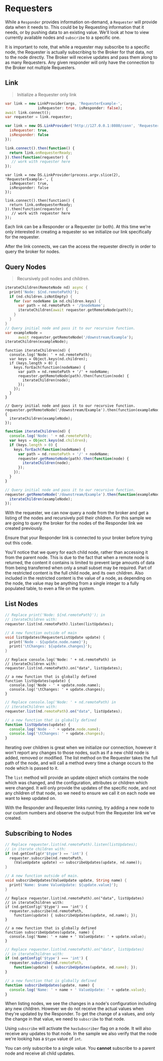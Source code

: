 # Requesters

While a `Responder` provides information on-demand, a `Requester` will
provide data when it needs to. This could be by Requesting information
that it needs, or by pushing data to an existing value. We'll look at how
to view currently available nodes and `subscribe` to a specific one.

<aside class="notice">
It is important to note, that while a requester may subscribe to a
specific node, the Requester is actually subscribing to the Broker for
that data, not to the node directly. The Broker will receive updates and
pass them along to as many Requesters. Any given responder will only have
the connection to the Broker not multiple Requesters.
</aside>

## Link

> Initialize a Requester only link

```dart
var link = new LinkProvider(args, 'RequesterExample-',
               isRequester: true, isResponder: false);
await link.connect();
var requester = link.requester;
```

```js
var link = new DS.LinkProvider('http://127.0.0.1:8080/conn', 'RequesterExample-', {
  isRequester: true,
  isResponder: false
});

link.connect().then(function() {
  return link.onRequesterReady;
}).then(function(requester) {
   // work with requester here  
});
```

```plaintext
var link = new DS.LinkProvider(process.argv.slice(2), 'RequesterExample-', {
  isRequester: true,
  isResponder: false
});

link.connect().then(function() {
  return link.onRequesterReady;
}).then(function(requester) {
   // work with requester here  
});
```

Each link can be a Responder or a Requester (or both). At this time we're
only interested in creating a requester so we initialize our link specifically
for the requester.

After the link connects, we can the access the requester directly in order to
query the broker for nodes.

## Query Nodes

> Recursively poll nodes and children.

```dart
iterateChildren(RemoteNode nd) async {
  print('Node: ${nd.remotePath}');
  if (nd.children.isNotEmpty) {
    for (var nodeName in nd.children.keys) {
      var path = nd.remotePath + '/$nodeName';
      iterateChildren(await requester.getRemoteNode(path));
    }
  }
}
// Query initial node and pass it to our recursive function.
var exampleNode =
      await requester.getRemoteNode('/downstream/Example');
iterateChildren(exampleNode);
```

```plaintext
function iterateChildren(nd) {
  console.log('Node: ' + nd.remotePath);
  var keys = Object.keys(nd.children);
  if (keys.length > 0) {
    keys.forEach(function(nodeName) {
      var path = nd.remotePath + '/' + nodeName;
      requester.getRemoteNode(path).then(function(node) {
        iterateChildren(node);
      });
    });
  }
}

// Query initial node and pass it to our recursive function.
requester.getRemoteNode('/downstream/Example').then(function(exampleNode) {
  iterateChildren(exampleNode);  
});
```

```js
function iterateChildren(nd) {
  console.log('Node: ' + nd.remotePath);
  var keys = Object.keys(nd.children);
  if (keys.length > 0) {
    keys.forEach(function(nodeName) {
      var path = nd.remotePath + '/' + nodeName;
      requester.getRemoteNode(path).then(function(node) {
        iterateChildren(node);
      });
    });
  }
}

// Query initial node and pass it to our recursive function.
requester.getRemoteNode('/downstream/Example').then(function(exampleNode) {
  iterateChildren(exampleNode);  
});
```

With the requester, we can now query a node from the broker and get a listing
of the nodes and recursively poll their children. For this sample we are going
to query the broker for the nodes of the Responder link we created previously.

<aside class="warning">
Ensure that your Responder link is connected to your broker before trying
out this code.
</aside>

You'll notice that we query for each child node, rather than accessing it from
the parent node. This is due to the fact that when a remote node is returned,
the content it contains is limited to prevent large amounts of data from being
transferred when only a small subset may be required. Part of the restricted
content is the full child node, and its own children. Also included in the
restricted content is the value of a node, as depending on the node, the value
may be anything from a single integer to a fully populated table, to even a
file on the system.

## List Nodes

```dart
// Replace print('Node: ${nd.remotePath}'); in
// iterateChildren with:
requester.list(nd.remotePath).listen(listUpdates);

// A new function outside of main
void listUpdates(RequesterListUpdate update) {
  print('Node - ${update.node.name}');
  print('\tChanges: ${update.changes}');
}
```

```plaintext
// Replace console.log('Node: ' + nd.remotePath) in
// iterateChildren with:
requester.list(nd.remotePath).on("data", listUpdates);

// a new function that is globally defined
function listUpdates(update) {
  console.log('Node - ' + update.node.name);
  console.log('\tChanges: ' + update.changes);
}
```

```js
// Replace console.log('Node: ' + nd.remotePath) in
// iterateChildren with:
requester.list(nd.remotePath).on("data", listUpdates);

// a new function that is globally defined
function listUpdates(update) {
  console.log('Node - ' + update.node.name);
  console.log('\tChanges: ' + update.changes);
}
```

Iterating over children is great when we initialize our connection, however
it won't report any changes to those nodes, such as if a new child node is
added, removed or modified. The list method on the Requester takes the full
path of the node, and will call a method every time a change occurs to the
node which is passed to it.

The `list` method will provide an update object which contains the node which
was changed, and the configuration, attributes or children which were changed.
It will only provide the updates of the specific node, and not any children
of that node, so we need to ensure we call it on each node we want to keep
updated on.

With the Responder and Requester links running, try adding a new node to our
custom numbers and observe the output from the Requester link we've created.

## Subscribing to Nodes

```dart
// Replace requester.list(nd.remotePath).listen(listUpdates);
// in iterate children with:
if (nd.getConfig(r'$type') == 'int') {
  requester.subscribe(nd.remotePath,
    (ValueUpdate update) => subscribeUpdates(update, nd.name));
}

// A new function outside of main.
void subscribeUpdates(ValueUpdate update, String name) {
  print('Name: $name ValueUpdate: ${update.value}');
}
```

```plaintext
// Replace requester.list(nd.remotePath).on("data", listUpdates)
// in iterateChildren with:
if (nd.getConfig('$type') === 'int') {
  requester.subscribe(nd.remotePath,
    function(update) { subscribeUpdates(update, nd.name); });
}

// a new function that is globally defined
function subscribeUpdates(update, name) {
  console.log('Name: ' + name + ' ValueUpdate: ' + update.value);
}
```

```js
// Replace requester.list(nd.remotePath).on("data", listUpdates)
// in iterateChildren with:
if (nd.getConfig('$type') === 'int') {
  requester.subscribe(nd.remotePath,
    function(update) { subscribeUpdates(update, nd.name); });
}

// a new function that is globally defined
function subscribeUpdates(update, name) {
  console.log('Name: ' + name + ' ValueUpdate: ' + update.value);
}
```

When listing nodes, we see the changes in a node's configuration including
any new children. However we do not receive the actual values when they're
updated by the Responder. To get the change of a values, and only the change
in that value, we need to `subscribe` to that node.

Using `subscribe` will activate the `hasSubscriber` flag on a node. It will
also receive any updates to that node. In the sample we also verify that the
node we're looking has a `$type` value of `int`.

<aside class="notice">
You can only subscribe to a single value. You <strong>cannot</strong> subscribe
to a parent node and receive all child updates.
</aside>
